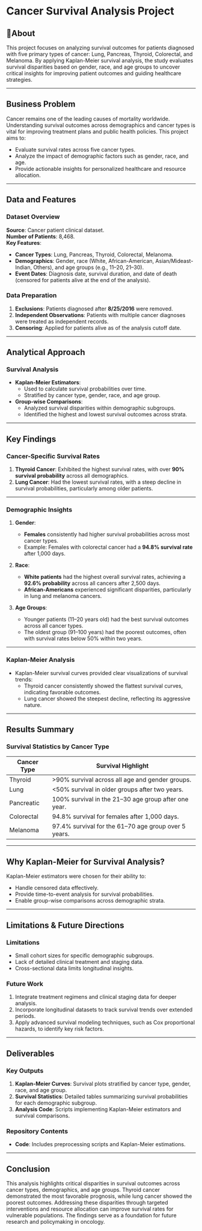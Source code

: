 # Cancer Survival Analysis Project

## About
This project focuses on analyzing survival outcomes for patients diagnosed with five primary types of cancer: Lung, Pancreas, Thyroid, Colorectal, and Melanoma. By applying Kaplan-Meier survival analysis, the study evaluates survival disparities based on gender, race, and age groups to uncover critical insights for improving patient outcomes and guiding healthcare strategies.

---

## Business Problem
Cancer remains one of the leading causes of mortality worldwide. Understanding survival outcomes across demographics and cancer types is vital for improving treatment plans and public health policies. This project aims to:
- Evaluate survival rates across five cancer types.
- Analyze the impact of demographic factors such as gender, race, and age.
- Provide actionable insights for personalized healthcare and resource allocation.

---

## Data and Features

### **Dataset Overview**
**Source**: Cancer patient clinical dataset.  
**Number of Patients**: 8,468.  
**Key Features**:
- **Cancer Types**: Lung, Pancreas, Thyroid, Colorectal, Melanoma.
- **Demographics**: Gender, race (White, African-American, Asian/Mideast-Indian, Others), and age groups (e.g., 11–20, 21–30).
- **Event Dates**: Diagnosis date, survival duration, and date of death (censored for patients alive at the end of the analysis).

### **Data Preparation**
1. **Exclusions**: Patients diagnosed after **8/25/2016** were removed.
2. **Independent Observations**: Patients with multiple cancer diagnoses were treated as independent records.
3. **Censoring**: Applied for patients alive as of the analysis cutoff date.

---

## Analytical Approach

### **Survival Analysis**
- **Kaplan-Meier Estimators**:
  - Used to calculate survival probabilities over time.
  - Stratified by cancer type, gender, race, and age group.
- **Group-wise Comparisons**:
  - Analyzed survival disparities within demographic subgroups.
  - Identified the highest and lowest survival outcomes across strata.

---

## Key Findings

### **Cancer-Specific Survival Rates**
1. **Thyroid Cancer**: Exhibited the highest survival rates, with over **90% survival probability** across all demographics.
2. **Lung Cancer**: Had the lowest survival rates, with a steep decline in survival probabilities, particularly among older patients.

---

### **Demographic Insights**
1. **Gender**:
   - **Females** consistently had higher survival probabilities across most cancer types.
   - Example: Females with colorectal cancer had a **94.8% survival rate** after 1,000 days.

2. **Race**:
   - **White patients** had the highest overall survival rates, achieving a **92.6% probability** across all cancers after 2,500 days.
   - **African-Americans** experienced significant disparities, particularly in lung and melanoma cancers.

3. **Age Groups**:
   - Younger patients (11–20 years old) had the best survival outcomes across all cancer types.
   - The oldest group (91–100 years) had the poorest outcomes, often with survival rates below 50% within two years.

---

### **Kaplan-Meier Analysis**
- Kaplan-Meier survival curves provided clear visualizations of survival trends:
  - Thyroid cancer consistently showed the flattest survival curves, indicating favorable outcomes.
  - Lung cancer showed the steepest decline, reflecting its aggressive nature.

---

## Results Summary

### **Survival Statistics by Cancer Type**
| Cancer Type   | Survival Highlight                                   |
|---------------|------------------------------------------------------|
| Thyroid       | >90% survival across all age and gender groups.      |
| Lung          | <50% survival in older groups after two years.       |
| Pancreatic    | 100% survival in the 21–30 age group after one year. |
| Colorectal    | 94.8% survival for females after 1,000 days.         |
| Melanoma      | 97.4% survival for the 61–70 age group over 5 years. |

---

## Why Kaplan-Meier for Survival Analysis?
Kaplan-Meier estimators were chosen for their ability to:
- Handle censored data effectively.
- Provide time-to-event analysis for survival probabilities.
- Enable group-wise comparisons across demographic strata.

---

## Limitations & Future Directions

### Limitations
- Small cohort sizes for specific demographic subgroups.
- Lack of detailed clinical treatment and staging data.
- Cross-sectional data limits longitudinal insights.

### Future Work
1. Integrate treatment regimens and clinical staging data for deeper analysis.
2. Incorporate longitudinal datasets to track survival trends over extended periods.
3. Apply advanced survival modeling techniques, such as Cox proportional hazards, to identify key risk factors.

---

## Deliverables

### Key Outputs
1. **Kaplan-Meier Curves**: Survival plots stratified by cancer type, gender, race, and age group.
2. **Survival Statistics**: Detailed tables summarizing survival probabilities for each demographic subgroup.
3. **Analysis Code**: Scripts implementing Kaplan-Meier estimators and survival comparisons.

### Repository Contents
- **Code**: Includes preprocessing scripts and Kaplan-Meier estimations.
---

## Conclusion
This analysis highlights critical disparities in survival outcomes across cancer types, demographics, and age groups. Thyroid cancer demonstrated the most favorable prognosis, while lung cancer showed the poorest outcomes. Addressing these disparities through targeted interventions and resource allocation can improve survival rates for vulnerable populations. The findings serve as a foundation for future research and policymaking in oncology.
